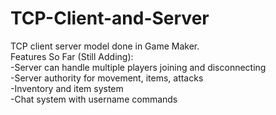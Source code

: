 # TCP-Client-and-Server
TCP client server model done in Game Maker.<br />
Features So Far (Still Adding):<br />
-Server can handle multiple players joining and disconnecting<br />
-Server authority for movement, items, attacks<br />
-Inventory and item system<br />
-Chat system with username commands<br />
